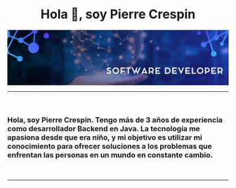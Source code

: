 <h1 align="center">Hola 👋, soy Pierre Crespin</h1>

<img src="https://raw.githubusercontent.com/JeanPierreCrespin/JeanPierreCrespin/main/assets/Banner%20de%20LinkedIn%20Cabecera%20Empresa%20Tecnologia%20Corporativo%20Moderno.png" align="center" alt="Pierre image">

-------------------
&emsp;
<h3 align="left">Hola, soy Pierre Crespin. Tengo más de 3 años de experiencia como desarrollador Backend en Java. La tecnología me apasiona desde que era niño, y mi objetivo es utilizar mi conocimiento para ofrecer soluciones a los problemas que enfrentan las personas en un mundo en constante cambio.</h3>
&emsp;

-------------------

<!--
**JeanPierreCrespin/JeanPierreCrespin** is a ✨ _special_ ✨ repository because its `README.md` (this file) appears on your GitHub profile.

Here are some ideas to get you started:

- 🔭 I’m currently working on ...
- 🌱 I’m currently learning ...
- 👯 I’m looking to collaborate on ...
- 🤔 I’m looking for help with ...
- 💬 Ask me about ...
- 📫 How to reach me: ...
- 😄 Pronouns: ...
- ⚡ Fun fact: ...
-->
